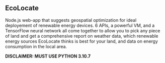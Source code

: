 ## EcoLocate

Node.js web-app that suggests geospatial optimization for ideal deployement of renewable energy devices. 6 APIs, a powerful VM, and a TensorFlow neural network all come together to allow you to pick any piece of land and get a comprehensive report on weather data, which renewable energy sources EcoLocate thinks is best for your land, and data on energy consumption in the local area.





**DISCLAIMER: MUST USE PYTHON 3.10.7**
